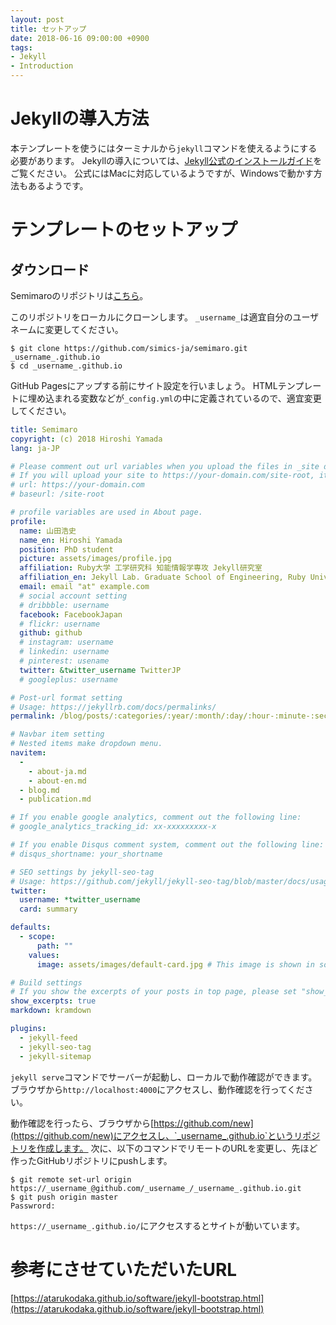 ```yaml
---
layout: post
title: セットアップ
date: 2018-06-16 09:00:00 +0900
tags:
- Jekyll
- Introduction
---
```


# Jekyllの導入方法
本テンプレートを使うにはターミナルから`jekyll`コマンドを使えるようにする必要があります。
Jekyllの導入については、[Jekyll公式のインストールガイド](http://jekyllrb-ja.github.io/docs/installation/)をご覧ください。
公式にはMacに対応しているようですが、Windowsで動かす方法もあるようです。


# テンプレートのセットアップ
## ダウンロード
Semimaroのリポジトリは[こちら](https://github.com/simics-ja/semimaro)。

このリポジトリをローカルにクローンします。
`_username_`は適宜自分のユーザネームに変更してください。

```
$ git clone https://github.com/simics-ja/semimaro.git _username_.github.io
$ cd _username_.github.io
```

GitHub Pagesにアップする前にサイト設定を行いましょう。
HTMLテンプレートに埋め込まれる変数などが`_config.yml`の中に定義されているので、適宜変更してください。

```yaml
title: Semimaro
copyright: (c) 2018 Hiroshi Yamada
lang: ja-JP

# Please comment out url variables when you upload the files in _site directory to a web server other than GitHub Pages.
# If you will upload your site to https://your-domain.com/site-root, it is as follows:
# url: https://your-domain.com
# baseurl: /site-root

# profile variables are used in About page.
profile:
  name: 山田浩史
  name_en: Hiroshi Yamada
  position: PhD student
  picture: assets/images/profile.jpg
  affiliation: Ruby大学 工学研究科 知能情報学専攻 Jekyll研究室
  affiliation_en: Jekyll Lab. Graduate School of Engineering, Ruby University
  email: email "at" example.com
  # social account setting
  # dribbble: username
  facebook: FacebookJapan
  # flickr: username
  github: github
  # instagram: username
  # linkedin: username
  # pinterest: usename
  twitter: &twitter_username TwitterJP
  # googleplus: username

# Post-url format setting
# Usage: https://jekyllrb.com/docs/permalinks/
permalink: /blog/posts/:categories/:year/:month/:day/:hour-:minute-:second:output_ext

# Navbar item setting
# Nested items make dropdown menu.
navitem:
  - 
    - about-ja.md
    - about-en.md
  - blog.md
  - publication.md

# If you enable google analytics, comment out the following line:
# google_analytics_tracking_id: xx-xxxxxxxxx-x

# If you enable Disqus comment system, comment out the following line:
# disqus_shortname: your_shortname

# SEO settings by jekyll-seo-tag
# Usage: https://github.com/jekyll/jekyll-seo-tag/blob/master/docs/usage.md
twitter: 
  username: *twitter_username
  card: summary

defaults:
  - scope:
      path: ""
    values:
      image: assets/images/default-card.jpg # This image is shown in social media posting.

# Build settings
# If you show the excerpts of your posts in top page, please set "show_excerpts: true".
show_excerpts: true
markdown: kramdown

plugins:
  - jekyll-feed
  - jekyll-seo-tag
  - jekyll-sitemap
```

`jekyll serve`コマンドでサーバーが起動し、ローカルで動作確認ができます。
ブラウザから`http://localhost:4000`にアクセスし、動作確認を行ってください。

動作確認を行ったら、ブラウザから[https://github.com/new](https://github.com/new)にアクセスし、`_username_.github.io`というリポジトリを作成します。
次に、以下のコマンドでリモートのURLを変更し、先ほど作ったGitHubリポジトリにpushします。

```
$ git remote set-url origin  https://_username_@github.com/_username_/_username_.github.io.git
$ git push origin master
Passwrord:
```

`https://_username_.github.io/`にアクセスするとサイトが動いています。


# 参考にさせていただいたURL
[https://atarukodaka.github.io/software/jekyll-bootstrap.html](https://atarukodaka.github.io/software/jekyll-bootstrap.html)